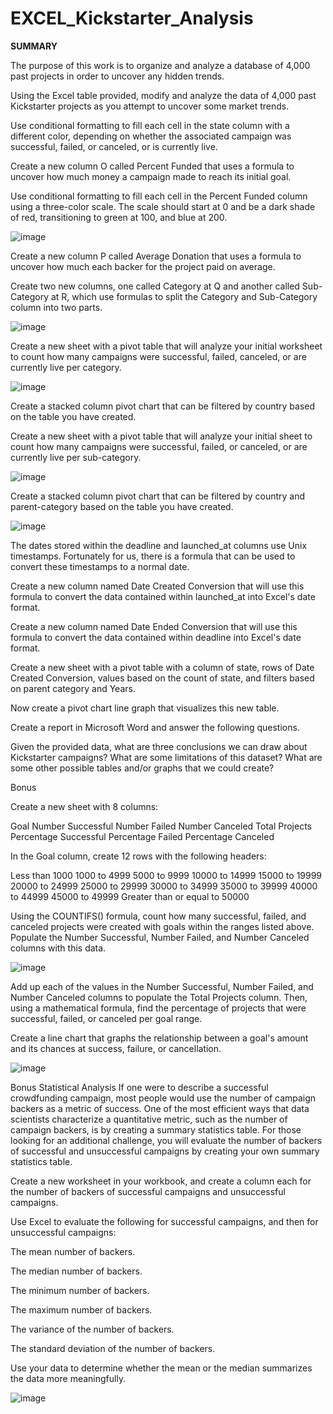 # EXCEL_Kickstarter_Analysis

**SUMMARY**

The purpose of this work is to organize and analyze a database of 4,000 past projects in order to uncover any hidden trends.


Using the Excel table provided, modify and analyze the data of 4,000 past Kickstarter projects as you attempt to uncover some market trends.


Use conditional formatting to fill each cell in the state column with a different color, depending on whether the associated campaign was successful, failed, or canceled, or is currently live.



Create a new column O called Percent Funded that uses a formula to uncover how much money a campaign made to reach its initial goal.


Use conditional formatting to fill each cell in the Percent Funded column using a three-color scale. The scale should start at 0 and be a dark shade of red, transitioning to green at 100, and blue at 200.

![image](https://user-images.githubusercontent.com/78287535/129175199-3da70460-a68f-4576-af0f-f9cee3a0e967.png)

Create a new column P called Average Donation that uses a formula to uncover how much each backer for the project paid on average.


Create two new columns, one called Category at Q and another called Sub-Category at R, which use formulas to split the Category and Sub-Category column into two parts.


![image](https://user-images.githubusercontent.com/78287535/129175768-18c24d84-e522-44ee-9133-74f228ed0f9e.png)



Create a new sheet with a pivot table that will analyze your initial worksheet to count how many campaigns were successful, failed, canceled, or are currently live per category.

![image](https://user-images.githubusercontent.com/78287535/129178705-734db813-4ea3-4519-b9bf-4f1f11526d42.png)




Create a stacked column pivot chart that can be filtered by country based on the table you have created.


Create a new sheet with a pivot table that will analyze your initial sheet to count how many campaigns were successful, failed, or canceled, or are currently live per sub-category.


![image](https://user-images.githubusercontent.com/78287535/129179192-cffeb4db-a281-4918-b7c4-7d4077034281.png)


Create a stacked column pivot chart that can be filtered by country and parent-category based on the table you have created.

![image](https://user-images.githubusercontent.com/78287535/129179340-836ab9be-3a72-437a-ad7e-4cf2cee1717d.png)



The dates stored within the deadline and launched_at columns use Unix timestamps. Fortunately for us, there is a formula that can be used to convert these timestamps to a normal date.


Create a new column named Date Created Conversion that will use this formula to convert the data contained within launched_at into Excel's date format.


Create a new column named Date Ended Conversion that will use this formula to convert the data contained within deadline into Excel's date format.





Create a new sheet with a pivot table with a column of state, rows of Date Created Conversion, values based on the count of state, and filters based on parent category and Years.


Now create a pivot chart line graph that visualizes this new table.




Create a report in Microsoft Word and answer the following questions.



Given the provided data, what are three conclusions we can draw about Kickstarter campaigns?
What are some limitations of this dataset?
What are some other possible tables and/or graphs that we could create?


Bonus


Create a new sheet with 8 columns:

Goal
Number Successful
Number Failed
Number Canceled
Total Projects
Percentage Successful
Percentage Failed
Percentage Canceled



In the Goal column, create 12 rows with the following headers:

Less than 1000
1000 to 4999
5000 to 9999
10000 to 14999
15000 to 19999
20000 to 24999
25000 to 29999
30000 to 34999
35000 to 39999
40000 to 44999
45000 to 49999
Greater than or equal to 50000




Using the COUNTIFS() formula, count how many successful, failed, and canceled projects were created with goals within the ranges listed above. Populate the Number Successful, Number Failed, and Number Canceled columns with this data.

![image](https://user-images.githubusercontent.com/78287535/129179668-f4bc38b1-15f0-4a47-be35-ad18915f06c8.png)



Add up each of the values in the Number Successful, Number Failed, and Number Canceled columns to populate the Total Projects column. Then, using a mathematical formula, find the percentage of projects that were successful, failed, or canceled per goal range.


Create a line chart that graphs the relationship between a goal's amount and its chances at success, failure, or cancellation.

![image](https://user-images.githubusercontent.com/78287535/127748771-9188bb47-ffc3-4d7c-b7e4-12b89ff64ded.png)



Bonus Statistical Analysis
If one were to describe a successful crowdfunding campaign, most people would use the number of campaign backers as a metric of success. One of the most efficient ways that data scientists characterize a quantitative metric, such as the number of campaign backers, is by creating a summary statistics table.
For those looking for an additional challenge, you will evaluate the number of backers of successful and unsuccessful campaigns by creating your own summary statistics table.


Create a new worksheet in your workbook, and create a column each for the number of backers of successful campaigns and unsuccessful campaigns.



Use Excel to evaluate the following for successful campaigns, and then for unsuccessful campaigns:


The mean number of backers.


The median number of backers.


The minimum number of backers.


The maximum number of backers.


The variance of the number of backers.


The standard deviation of the number of backers.



Use your data to determine whether the mean or the median summarizes the data more meaningfully.


![image](https://user-images.githubusercontent.com/78287535/129179959-b49864a7-3159-4603-af16-5e65db0f909b.png)


